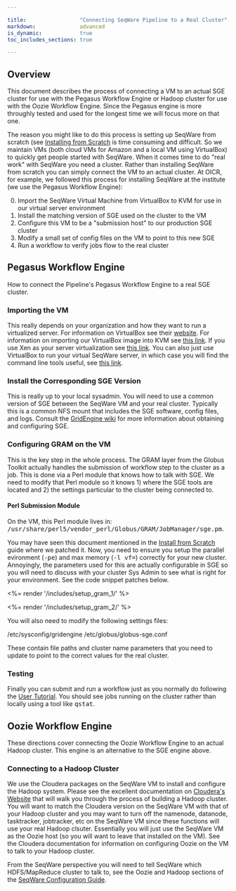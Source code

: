 ```yaml
---

title:                 "Connecting SeqWare Pipeline to a Real Cluster"
markdown:              advanced
is_dynamic:            true
toc_includes_sections: true

---
```


## Overview

This document describes the process of connecting a VM to an actual SGE cluster
for use with the Pegasus Workflow Engine or Hadoop cluster for use with the
Oozie Workflow Engine. Since the Pegasus engine is more throughly tested and
used for the longest time we will focus more on that one.

The reason you might like to do this process is setting up SeqWare from scratch
(see [Installing from Scratch](/docs/2a-installation-from-scratch/) is time
consuming and difficult.  So we maintain VMs (both cloud VMs for Amazon and a
local VM using VirtualBox) to quickly get people started with SeqWare. When it
comes time to do "real work" with SeqWare you need a cluster. Rather than
installing SeqWare from scratch you can simply connect the VM to an actual
cluster. At OICR, for example, we followed this process for installing SeqWare
at the institute (we use the Pegasus Workflow Engine):

0. Import the SeqWare Virtual Machine from VirtualBox to KVM for use in our virtual server environment
0. Install the matching version of SGE used on the cluster to the VM
0. Configure this VM to be a "submission host" to our production SGE cluster
0. Modify a small set of config files on the VM to point to this new SGE
0. Run a workflow to verify jobs flow to the real cluster

## Pegasus Workflow Engine

How to connect the Pipeline's Pegasus Workflow Engine to a real SGE cluster.

### Importing the VM

This really depends on your organization and how they want to run a virtualized
server.  For information on VirtualBox see their
[website](https://www.virtualbox.org/).  For information on importing our
VirtualBox image into KVM see [this
link](http://cheznick.net/main/content/converting-a-virtual-machine-from-virtualbox-to-kvm).
If you use Xen as your server virtualization see [this
link](http://roymic.blogspot.ca/2012/02/how-to-convert-virtual-box-image-to-xen.html).
You can also just use VirtualBox to run your virtual SeqWare server, in which
case you will find the command line tools useful, see [this
link](http://www.ubuntugeek.com/how-to-control-virtual-machines-virtualbox-using-vboxmanage.html).

### Install the Corresponding SGE Version

This is really up to your local sysadmin.  You will need to use a common
version of SGE between the SeqWare VM and your real cluster. Typically this is
a common NFS mount that includes the SGE software, config files, and logs.
Consult the [GridEngine
wiki](http://wiki.gridengine.info/wiki/index.php/Main_Page) for more
information about obtaining and configuring SGE.  

### Configuring GRAM on the VM

This is the key step in the whole process.  The GRAM layer from the Globus Toolkit
actually handles the submission of workflow step to the cluster as a job.  This is
done via a Perl module that knows how to talk with SGE. We need to modify that
Perl module so it knows 1) where the SGE tools are located and 2) the settings particular
to the cluster being connected to.

#### Perl Submission Module

On the VM, this Perl module lives in: <tt>/usr/share/perl5/vendor_perl/Globus/GRAM/JobManager/sge.pm</tt>. 

You may have seen this document mentioned in the [Install from Scratch](/docs/2a-installation-from-scratch/) guide where we patched it.  Now, you need to ensure you setup the parallel evironment (<tt>-pe</tt>) and max memory (<tt>-l vf=</tt>) correctly for your new cluster.  Annoyingly, the parameters used for this are actually configurable in SGE so you will need to discuss with your cluster Sys Admin to see what is right for your environment.  See the code snippet patches below.

<%= render '/includes/setup_gram_1/' %>

<%= render '/includes/setup_gram_2/' %>

You will also need to modify the following settings files:

  /etc/sysconfig/gridengine
  /etc/globus/globus-sge.conf

These contain file paths and cluster name parameters that you need to update to point to the correct values for the real cluster.

### Testing

Finally you can submit and run a workflow just as you normally do following the
[User Tutorial](/docs/3-getting-started/user-tutorial/). You should see jobs
running on the cluster rather than locally using a tool like <tt>qstat</tt>.

## Oozie Workflow Engine

These directions cover connecting the Oozie Workflow Engine to an actual Hadoop
cluster. This engine is an alternative to the SGE engine above.  

### Connecting to a Hadoop Cluster

We use the Cloudera packages on the SeqWare VM to install and configure the
Hadoop system.  Please see the excellent documentation on [Cloudera's
Website](http://www.cloudera.com/) that will walk you through the process of
building a Hadoop cluster. You will want to match the Cloudera version on the
SeqWare VM with that of your Hadoop cluster and you may want to turn off the
namenode, datanode, tasktracker, jobtracker, etc on the SeqWare VM since these
functions will use your real Hadoop clsuter. Essentially you will just use the
SeqWare VM as the Oozie host (so you will want to leave that installed on the
VM).  See the Cloudera documentation for information on configuring Oozie on
the VM to talk to your Hadoop cluster.

From the SeqWare perspective you will need to tell SeqWare which HDFS/MapReduce
cluster to talk to, see the Oozie and Hadoop sections of the [SeqWare
Configuration Guide](/docs/6-pipeline/user-configuration/).  
